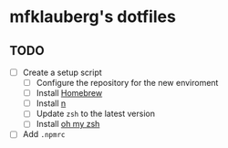 # mfklauberg's dotfiles

## TODO

- [ ] Create a setup script
  - [ ] Configure the repository for the new enviroment
  - [ ] Install [Homebrew][1]
  - [ ] Install [n][2]
  - [ ] Update `zsh` to the latest version
  - [ ] Install [oh my zsh][3]
- [ ] Add `.npmrc`

[1]: https://brew.sh
[2]: https://github.com/mklement0/n-install
[3]: https://github.com/robbyrussell/oh-my-zsh#basic-installation
